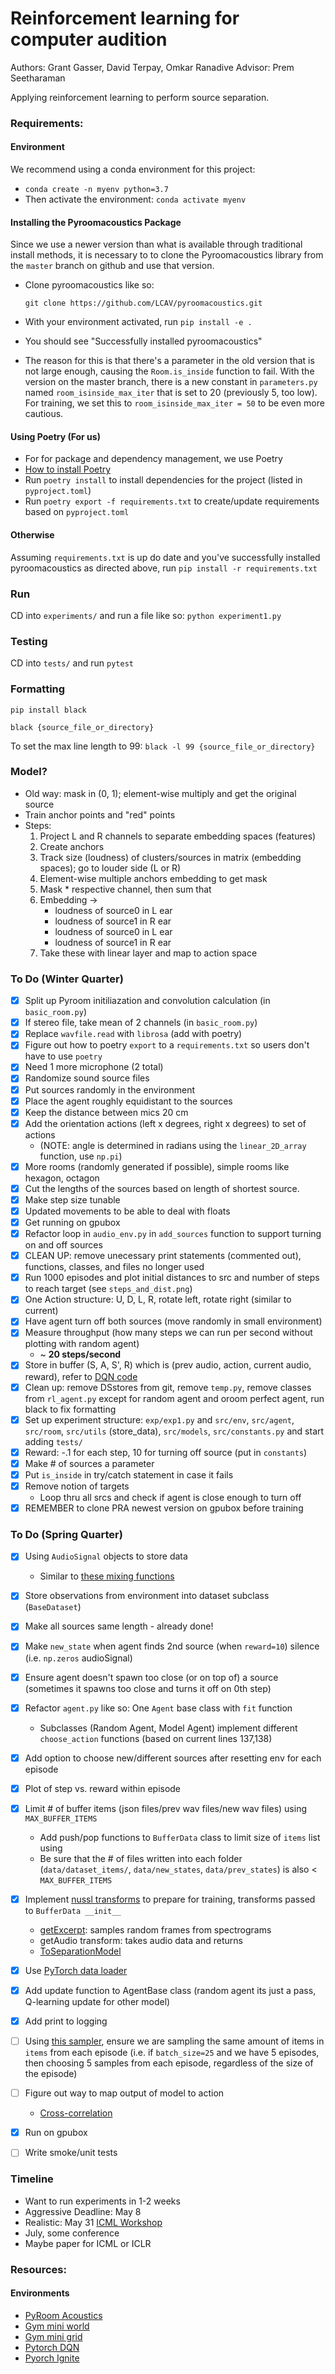 # Reinforcement learning for computer audition

Authors: Grant Gasser, David Terpay, Omkar Ranadive
Advisor: Prem Seetharaman

Applying reinforcement learning to perform source separation.

### Requirements:

#### Environment
We recommend using a conda environment for this project:
* `conda create -n myenv python=3.7`
* Then activate the environment: `conda activate myenv`

#### Installing the Pyroomacoustics Package
Since we use a newer version than what is available through traditional install methods, it is necessary
to to clone the Pyroomacoustics library from the `master` branch on github and use that version. 
* Clone pyroomacoustics like so:

    `git clone https://github.com/LCAV/pyroomacoustics.git`
* With your environment activated, run `pip install -e .` 
* You should see "Successfully installed pyroomacoustics"
* The reason for this is that there's a parameter in the old version that is not large enough, causing the 
`Room.is_inside` function to fail. With the version on the master branch, there is a new constant in `parameters.py` 
named `room_isinside_max_iter` that is set to 20 (previously 5, too low). For training, we set this to 
`room_isinside_max_iter = 50` to be even more cautious. 

#### Using Poetry (For us)
- For for package and dependency management, we use Poetry
- [How to install Poetry](https://python-poetry.org/docs/#installation)
- Run `poetry install` to install dependencies for the project (listed in `pyproject.toml`)
- Run `poetry export -f requirements.txt` to create/update requirements based on `pyproject.toml`

#### Otherwise
Assuming `requirements.txt` is up do date and you've successfully installed 
pyroomacoustics as directed above, run `pip install -r requirements.txt`

### Run
CD into `experiments/` and run a file like so: `python experiment1.py`

### Testing
CD into `tests/` and run `pytest` 

### Formatting
`pip install black`

`black {source_file_or_directory}`

To set the max line length to 99: `black -l 99 {source_file_or_directory}`

### Model?
- Old way: mask in (0, 1); element-wise multiply and get the original source
- Train anchor points and "red" points 
- Steps:
    1. Project L and R channels to separate embedding spaces (features)
    2. Create anchors
    3. Track size (loudness) of clusters/sources in matrix (embedding spaces); go to louder side (L or R)
    4. Element-wise multiple anchors embedding to get mask
    5. Mask * respective channel, then sum that
    4. Embedding -> 
        - loudness of source0 in L ear
        - loudness of source1 in R ear
        - loudness of source0 in L ear
        - loudness of source1 in R ear
    5. Take these with linear layer and map to action space 

### To Do (Winter Quarter)
- [X] Split up Pyroom initiliazation and convolution calculation (in `basic_room.py`)
- [X] If stereo file, take mean of 2 channels (in `basic_room.py`)
- [X] Replace `wavfile.read` with `librosa` (add with poetry)
- [X] Figure out how to poetry `export` to a `requirements.txt` so users don't have to use `poetry`
- [X] Need 1 more microphone (2 total)
- [X] Randomize sound source files
- [X] Put sources randomly in the environment 
- [X] Place the agent roughly equidistant to the sources 
- [X] Keep the distance between mics 20 cm 
- [X] Add the orientation actions (left x degrees, right x degrees) to set of actions 
    - (NOTE: angle is determined in radians using the `linear_2D_array` function, use `np.pi`) 
- [X] More rooms (randomly generated if possible), simple rooms like hexagon, octagon 
- [X] Cut the lengths of the sources based on length of shortest source.
- [X] Make step size tunable
- [X] Updated movements to be able to deal with floats
- [X] Get running on gpubox
- [X] Refactor loop in `audio_env.py` in `add_sources` function to support turning on and off sources
- [X] CLEAN UP: remove unecessary print statements (commented out), functions, classes, and files no longer used
- [X] Run 1000 episodes and plot initial distances to src and number of steps to reach target (see `steps_and_dist.png`)
- [X] One Action structure: U, D, L, R, rotate left, rotate right (similar to current)
- [X] Have agent turn off both sources (move randomly in small environment)
- [X] Measure throughput (how many steps we can run per second without plotting with random agent)
  - ~ **20 steps/second**
- [X] Store in buffer (S, A, S', R) which is (prev audio, action, current audio, reward), refer to [DQN code](https://pytorch.org/tutorials/intermediate/reinforcement_q_learning.html)
- [X] Clean up: remove DSstores from git, remove `temp.py`, remove classes from `rl_agent.py` except for random agent and oroom perfect agent, run black to fix formatting
- [X] Set up experiment structure: `exp/exp1.py` and `src/env`, `src/agent`, `src/room`, `src/utils` (store_data), `src/models`, `src/constants.py` and start adding `tests/`
- [X] Reward: -.1 for each step, 10 for turning off source (put in `constants`)
- [X] Make # of sources a parameter
- [X] Put `is_inside` in try/catch statement in case it fails
- [X] Remove notion of targets
    - Loop thru all srcs and check if agent is close enough to turn off
- [X] REMEMBER to clone PRA newest version on gpubox before training

### To Do (Spring Quarter)
- [X] Using `AudioSignal` objects to store data
    - Similar to [these mixing functions](https://github.com/interactiveaudiolab/nussl/blob/refactor/nussl/core/mixing.py)

- [X] Store observations from environment into dataset subclass (`BaseDataset`) 
- [X] Make all sources same length - already done!
- [X] Make `new_state` when agent finds 2nd source (when `reward=10`) silence (i.e. `np.zeros` audioSignal)
- [X] Ensure agent doesn't spawn too close (or on top of) a source (sometimes it spawns too close and turns it off on 0th step)
- [X] Refactor `agent.py` like so: One `Agent` base class with `fit` function
    - Subclasses (Random Agent, Model Agent) implement different `choose_action` functions (based on current lines 137,138)
- [X] Add option to choose new/different sources after resetting env for each episode
- [X] Plot of step vs. reward within episode    
- [X] Limit # of buffer items (json files/prev wav files/new wav files) using `MAX_BUFFER_ITEMS`
    - Add push/pop functions to `BufferData` class to limit size of `items` list using
    - Be sure that the # of files written into each folder (`data/dataset_items/`, `data/new_states`, `data/prev_states`) is also < `MAX_BUFFER_ITEMS`     
- [X] Implement [nussl transforms](https://nussl.github.io/docs/tutorials/datasets.html#Transforms) to prepare for training, transforms passed to `BufferData __init__`
    - [getExcerpt](https://nussl.github.io/docs/datasets.html#nussl.datasets.transforms.GetExcerpt): samples random 
    frames from spectrograms
    - getAudio transform: takes audio data and returns 
    - [ToSeparationModel](https://nussl.github.io/docs/datasets.html#nussl.datasets.transforms.ToSeparationModel)
- [X] Use [PyTorch data loader](https://pytorch.org/docs/stable/data.html#torch.utils.data.DataLoader)
- [X] Add update function to AgentBase class (random agent its just a pass, Q-learning update for other model)
- [X] Add print to logging 
- [ ] Using [this sampler](https://pytorch.org/docs/stable/data.html#torch.utils.data.WeightedRandomSampler), ensure we
are sampling the same amount of items in `items` from each episode (i.e. if `batch_size=25` and we have 5 episodes, then
choosing 5 samples from each episode, regardless of the size of the episode)
- [ ] Figure out way to map output of model to action 
    - [Cross-correlation](https://discuss.pytorch.org/t/how-to-perform-cross-correlation-for-two-2d-inputs-and-obtain-same-results-as-an-operation-in-numpy-scipy/10746)
- [X] Run on gpubox
- [ ] Write smoke/unit tests

### Timeline
* Want to run experiments in 1-2 weeks
* Aggressive Deadline: May 8
* Realistic: May 31 [ICML Workshop](https://icml-sas.gitlab.io/)
* July, some conference
* Maybe paper for ICML or ICLR 

### Resources: 
#### Environments
* [PyRoom Acoustics](https://github.com/LCAV/pyroomacoustics)
* [Gym mini world](https://github.com/maximecb/gym-miniworld)
* [Gym mini grid](https://github.com/maximecb/gym-minigrid)
* [Pytorch DQN](https://pytorch.org/tutorials/intermediate/reinforcement_q_learning.html)
* [Pyorch Ignite](https://pytorch.org/ignite/)
